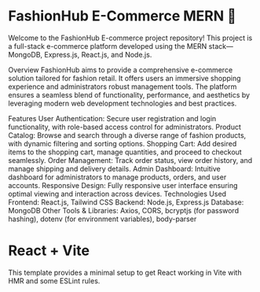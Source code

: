 # FashionHub E-Commerce MERN 👕
Welcome to the FashionHub E-commerce project repository! 
This project is a full-stack e-commerce platform developed using the MERN stack—MongoDB, Express.js, React.js, and Node.js.

Overview
FashionHub aims to provide a comprehensive e-commerce solution tailored for fashion retail. It offers users an immersive shopping experience and administrators robust management tools. The platform ensures a seamless blend of functionality, performance, and aesthetics by leveraging modern web development technologies and best practices.

Features
User Authentication: Secure user registration and login functionality, with role-based access control for administrators.
Product Catalog: Browse and search through a diverse range of fashion products, with dynamic filtering and sorting options.
Shopping Cart: Add desired items to the shopping cart, manage quantities, and proceed to checkout seamlessly.
Order Management: Track order status, view order history, and manage shipping and delivery details.
Admin Dashboard: Intuitive dashboard for administrators to manage products, orders, and user accounts.
Responsive Design: Fully responsive user interface ensuring optimal viewing and interaction across devices.
Technologies Used
Frontend: React.js, Tailwind CSS
Backend: Node.js, Express.js
Database: MongoDB
Other Tools & Libraries: Axios, CORS, bcryptjs (for password hashing), dotenv (for environment variables), body-parser


# React + Vite

This template provides a minimal setup to get React working in Vite with HMR and some ESLint rules.
